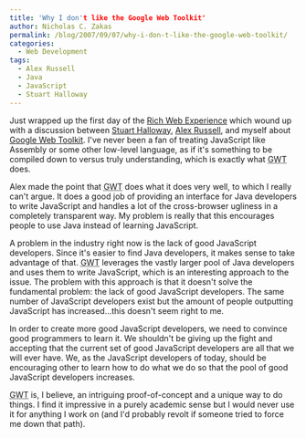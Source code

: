 ```yaml
---
title: 'Why I don't like the Google Web Toolkit'
author: Nicholas C. Zakas
permalink: /blog/2007/09/07/why-i-don-t-like-the-google-web-toolkit/
categories:
  - Web Development
tags:
  - Alex Russell
  - Java
  - JavaScript
  - Stuart Halloway
---
```

Just wrapped up the first day of the <a title="The Rich Web Experience" rel="external" href="http://www.therichwebexperience.com">Rich Web Experience</a> which wound up with a discussion between <a title="Think Relevance" rel="external" href="http://relevancellc.com/">Stuart Halloway</a>, <a title="Continuing Intermittent Incoherency" rel="external" href="http://alex.dojotoolkit.org/">Alex Russell</a>, and myself about <a title="Google Web Toolkit" rel="external" href="http://code.google.com/webtoolkit/">Google Web Toolkit</a>. I've never been a fan of treating JavaScript like Assembly or some other low-level language, as if it's something to be compiled down to versus truly understanding, which is exactly what <acronym title="Google Web Toolkit">GWT</acronym> does.

Alex made the point that <acronym title="Google Web Toolkit">GWT</acronym> does what it does very well, to which I really can't argue. It does a good job of providing an interface for Java developers to write JavaScript and handles a lot of the cross-browser ugliness in a completely transparent way. My problem is really that this encourages people to use Java instead of learning JavaScript.

A problem in the industry right now is the lack of good JavaScript developers. Since it's easier to find Java developers, it makes sense to take advantage of that. <acronym title="Google Web Toolkit">GWT</acronym> leverages the vastly larger pool of Java developers and uses them to write JavaScript, which is an interesting approach to the issue. The problem with this approach is that it doesn't solve the fundamental problem: the lack of good JavaScript developers. The same number of JavaScript developers exist but the amount of people outputting JavaScript has increased&#8230;this doesn't seem right to me.

In order to create more good JavaScript developers, we need to convince good programmers to learn it. We shouldn't be giving up the fight and accepting that the current set of good JavaScript developers are all that we will ever have. We, as the JavaScript developers of today, should be encouraging other to learn how to do what we do so that the pool of good JavaScript developers increases.

<acronym title="Google Web Toolkit">GWT</acronym> is, I believe, an intriguing proof-of-concept and a unique way to do things. I find it impressive in a purely academic sense but I would never use it for anything I work on (and I'd probably revolt if someone tried to force me down that path).
